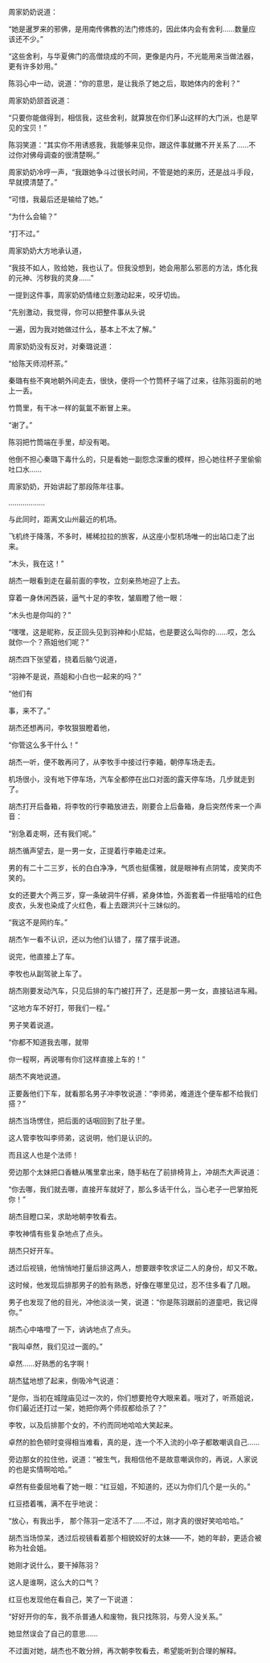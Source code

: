 周家奶奶说道：

“她是暹罗来的邪佛，是用南传佛教的法门修炼的，因此体内会有舍利……数量应该还不少。”

“这些舍利，与华夏佛门的高僧烧成的不同，更像是内丹，不光能用来当做法器，更有许多妙用。”

陈羽心中一动，说道：“你的意思，是让我杀了她之后，取她体内的舍利？”

周家奶奶颔首说道：

“只要你能做得到，相信我，这些舍利，就算放在你们茅山这样的大门派，也是罕见的宝贝！”

陈羽笑道：“其实你不用诱惑我，我能够来见你，跟这件事就撇不开关系了……不过你对佛母调查的很清楚啊。”

周家奶奶冷哼一声，“我跟她争斗过很长时间，不管是她的来历，还是战斗手段，早就摸清楚了。”

“可惜，我最后还是输给了她。”

“为什么会输？”

“打不过。”

周家奶奶大方地承认道，

“我技不如人，败给她，我也认了。但我没想到，她会用那么邪恶的方法，炼化我的元神、污秽我的灵身……”

一提到这件事，周家奶奶情绪立刻激动起来，咬牙切齿。

“先别激动，我觉得，你可以把整件事从头说

一遍，因为我对她做过什么，基本上不太了解。”

周家奶奶没有反对，对秦璐说道：

“给陈天师沏杯茶。”

秦璐有些不爽地朝外间走去，很快，便将一个竹筒杯子端了过来，往陈羽面前的地上一丢。

竹筒里，有干冰一样的氤氲不断冒上来。

“谢了。”

陈羽把竹筒端在手里，却没有喝。

他倒不担心秦璐下毒什么的，只是看她一副怨念深重的模样，担心她往杯子里偷偷吐口水……

周家奶奶，开始讲起了那段陈年往事。

………………

与此同时，距离文山州最近的机场。

飞机终于降落，不多时，稀稀拉拉的旅客，从这座小型机场唯一的出站口走了出来。

“木头，我在这！”

胡杰一眼看到走在最前面的李牧，立刻亲热地迎了上去。

穿着一身休闲西装，逼气十足的李牧，皱眉瞪了他一眼：

“木头也是你叫的？”

“嘿嘿，这是昵称，反正回头见到羽神和小尼姑，也是要这么叫你的……哎，怎么就你一个？燕姐他们呢？”

胡杰四下张望着，挠着后脑勺说道，

“羽神不是说，燕姐和小白也一起来的吗？”

“他们有

事，来不了。”

胡杰还想再问，李牧狠狠瞪着他，

“你管这么多干什么！”

胡杰一听，便不敢再问了，从李牧手中接过行李箱，朝停车场走去。

机场很小，没有地下停车场，汽车全都停在出口对面的露天停车场，几步就走到了。

胡杰打开后备箱，将李牧的行李箱放进去，刚要合上后备箱，身后突然传来一个声音：

“别急着走啊，还有我们呢。”

胡杰循声望去，是一男一女，正提着行李箱走过来。

男的有二十二三岁，长的白白净净，气质也挺儒雅，就是眼神有点阴骘，皮笑肉不笑的。

女的还要大个两三岁，穿一条破洞牛仔裤，紧身体恤，外面套着一件挺嘻哈的红色皮衣，头发也染成了火红色，看上去跟洪兴十三妹似的。

“我这不是网约车。”

胡杰乍一看不认识，还以为他们认错了，摆了摆手说道。

说完，他直接上了车。

李牧也从副驾驶上车了。

胡杰刚要发动汽车，只见后排的车门被打开了，还是那一男一女，直接钻进车厢。

“这地方车不好打，带我们一程。”

男子笑着说道。

“你都不知道我去哪，就带

你一程啊，再说哪有你们这样直接上车的！”

胡杰不爽地说道。

正要轰他们下车，就看那名男子冲李牧说道：“李师弟，难道连个便车都不给我们搭？”

胡杰当场愣住，把后面的话咽回到了肚子里。

这人管李牧叫李师弟，这说明，他们是认识的。

而且这人也是个法师！

旁边那个太妹把口香糖从嘴里拿出来，随手粘在了前排椅背上，冲胡杰大声说道：

“你去哪，我们就去哪，直接开车就好了，那么多话干什么，当心老子一巴掌拍死你！”

胡杰目瞪口呆，求助地朝李牧看去。

李牧神情有些复杂地点了点头。

胡杰只好开车。

透过后视镜，他悄悄地打量后排这两人，想要跟李牧求证二人的身份，却又不敢。

这时候，他发现后排那男子的脸有熟悉，好像在哪里见过，忍不住多看了几眼。

男子也发现了他的目光，冲他淡淡一笑，说道：“你是陈羽跟前的道童吧，我记得你。”

胡杰心中咯噔了一下，讷讷地点了点头。

“我叫卓然，我们见过一面的。”

卓然……好熟悉的名字啊！

胡杰猛地想了起来，倒吸冷气说道：

“是你，当初在城隍庙见过一次的，你们想要抢夺大眼来着。哦对了，听燕姐说，你们最近还打过一架，她把你两个师叔都给杀了？”

李牧，以及后排那个女的，不约而同地哈哈大笑起来。

卓然的脸色顿时变得相当难看，真的是，连一个不入流的小卒子都敢嘲讽自己……

旁边那女的拉住他，说道：“被生气，我相信他不是故意嘲讽你的，再说，人家说的也是实情啊哈哈。”

卓然有些委屈地看了她一眼：“红豆姐，不知道的，还以为你们几个是一头的。”

红豆捂着嘴，满不在乎地说：

“放心，有我出手， 那个陈羽一定活不了……不过，刚才真的很好笑哈哈哈。”

胡杰当场惊呆，透过后视镜看着那个相貌姣好的太妹——不，她的年龄，更适合被称为社会姐。

她刚才说什么，要干掉陈羽？

这人是谁啊，这么大的口气？

红豆也发现他在看自己，笑了一下说道：

“好好开你的车，我不杀普通人和废物，我只找陈羽，与旁人没关系。”

她显然误会了自己的意思……

不过面对她，胡杰也不敢分辨，再次朝李牧看去，希望能听到合理的解释。
